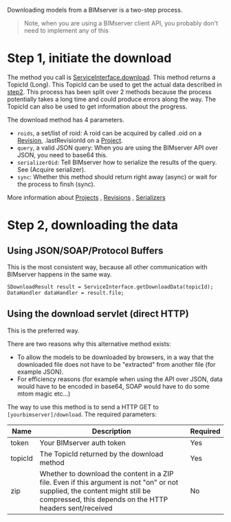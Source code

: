 Downloading models from a BIMserver is a two-step process.

> Note, when you are using a BIMserver client API, you probably don't need to implement any of this

# Step 1, initiate the download

The method you call is [ServiceInterface.download](https://github.com/opensourceBIM/BIMserver/blob/0c7e37092045d08a4ae8ca836026823f02a977b2/PluginBase/src/org/bimserver/shared/interfaces/ServiceInterface.java#L102-L116). This method returns a TopicId (Long). This TopicId can be used to get the actual data described in [step2](#step-2-downloading-the-data). This process has been split over 2 methods because the process potentially takes a long time and could produce errors along the way. The TopicId can also be used to get information about the progress.

The download method has 4 parameters.

- ``roids``, a set/list of roid: A roid can be acquired by called .oid on a [Revision](SRevision), .lastRevisionId on a [Project](SProject).
- ``query``, a valid JSON query: When you are using the BIMserver API over JSON, you need to base64 this.
- ``serializerOid``: Tell BIMserver how to serialize the results of the query. See (Acquire serializer).
- ``sync``: Whether this method should return right away (async) or wait for the process to finsh (sync).

More information about [Projects](SProject) , [Revisions](SRevision) , [Serializers](SSerializerPluginConfiguration)

# Step 2, downloading the data

## Using JSON/SOAP/Protocol Buffers

This is the most consistent way, because all other communication with BIMserver happens in the same way.

```
SDownloadResult result = ServiceInterface.getDownloadData(topicId);
DataHandler dataHandler = result.file;
```

## Using the download servlet (direct HTTP)

This is the preferred way.

There are two reasons why this alternative method exists:
- To allow the models to be downloaded by browsers, in a way that the downloaded file does not have to be "extracted" from another file (for example JSON).
- For efficiency reasons (for example when using the API over JSON, data would have to be encoded in base64, SOAP would have to do some mtom magic etc...)

The way to use this method is to send a HTTP GET to ```[yourbimserver]/download```. The required parameters:

| Name | Description | Required |
|---|---|---|
| token | Your BIMserver auth token | Yes |
| topicId | The TopicId returned by the download method | Yes |
| zip | Whether to download the content in a ZIP file. Even if this argument is not "on" or not supplied, the content might still be compressed, this depends on the HTTP headers sent/received | No |
